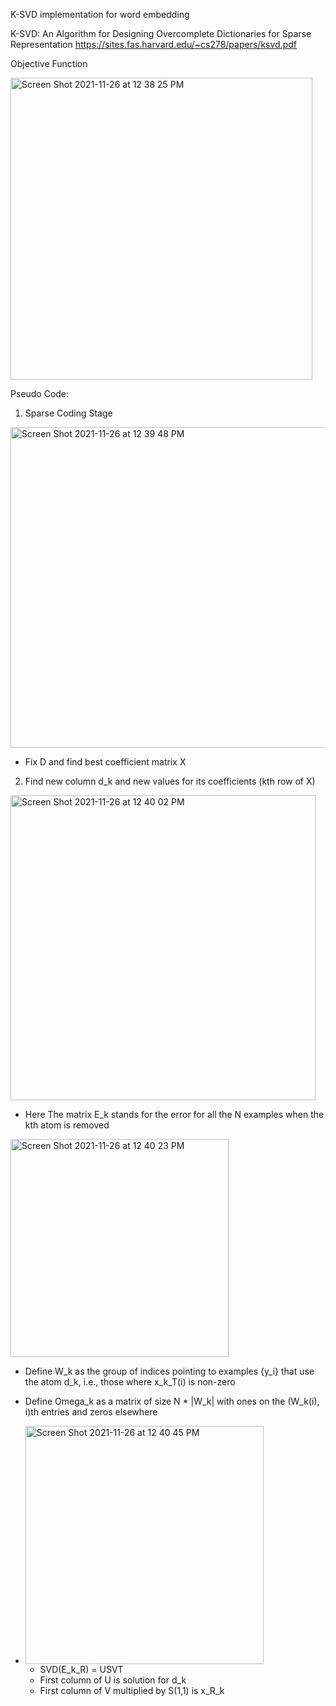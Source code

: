 K-SVD implementation for word embedding


K-SVD: An Algorithm for Designing Overcomplete Dictionaries for Sparse Representation
https://sites.fas.harvard.edu/~cs278/papers/ksvd.pdf


Objective Function

<img width="483" alt="Screen Shot 2021-11-26 at 12 38 25 PM" src="https://user-images.githubusercontent.com/22663880/143620542-623fbee7-1bce-4186-85e6-fca6c553e94b.png">

Pseudo Code:

1. Sparse Coding Stage

 <img width="513" alt="Screen Shot 2021-11-26 at 12 39 48 PM" src="https://user-images.githubusercontent.com/22663880/143620734-add15d72-ca61-4224-b81a-5aba04469f6a.png">
 
 - Fix D and find best coefficient matrix X

2. Find new column d_k and new values for its coefficients (kth row of X)

<img width="488" alt="Screen Shot 2021-11-26 at 12 40 02 PM" src="https://user-images.githubusercontent.com/22663880/143620946-d3b777e7-9c90-4f34-b76d-2e9cbe1818fc.png">

- Here The matrix E_k stands for the error for all the N examples when the kth atom is removed

<img width="349" alt="Screen Shot 2021-11-26 at 12 40 23 PM" src="https://user-images.githubusercontent.com/22663880/143621370-f44c5c4a-0475-4164-91f2-686790585f39.png">

- Define W_k as the group of indices pointing to examples {y_i} that use the atom  d_k, i.e., those where x_k_T(i) is non-zero
- Define Omega_k as a matrix of size N * |W_k| with ones on the (W_k(i), i)th entries and zeros elsewhere
- <img width="381" alt="Screen Shot 2021-11-26 at 12 40 45 PM" src="https://user-images.githubusercontent.com/22663880/143621577-5ba0f4b6-227e-44f7-ad76-7de3a4bcfbb3.png">

    * SVD(E_k_R) = USVT
    * First column of U is solution for d_k
    * First column of V multiplied by S(1,1) is x_R_k
